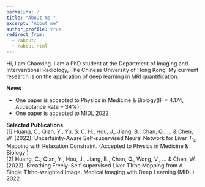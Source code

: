 ```yaml
---
permalink: /
title: "About me "
excerpt: "About me"
author_profile: true
redirect_from: 
  - /about/
  - /about.html
---
```


Hi, I am Chaoxing. I am a PhD student at the  Department of Imaging and Interventional Radiology, The Chinese University of Hong Kong. My currrent research is on the application of deep learning in MRI quantification.    

    
      
        
          
            
            
  
 **News**  
   * One paper is accepted to Physics in Medicine & Biology(IF = 4.174, Acceptance Rate = 34%).
   * One paper is accepted to MIDL 2022  
  
  
 **Selected Publications**  
 [1] Huang, C., Qian, Y., Yu, S. C. H., Hou, J., Jiang, B., Chan, Q., ... & Chen, W. (2022). Uncertainty-Aware Self-supervised Neural Network for Liver $T_ {1\rho}$ Mapping with Relaxation Constraint. (Accepted to Physics in Medicine & Biology )  
 [2] Huang, C., Qian, Y., Hou, J., Jiang, B., Chan, Q., Wong, V., ... & Chen, W. (2022). Breathing Freely: Self-supervised Liver T1rho Mapping from A Single T1rho-weighted Image. Medical Imaging with Deep Learning (MIDL) 2022 
